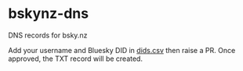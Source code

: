 # bskynz-dns
DNS records for bsky.nz

Add your username and Bluesky DID in [dids.csv](dids.csv) then raise a PR. Once approved, the TXT record will be created.
